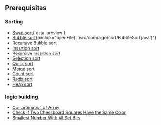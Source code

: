 ## Prerequisites

### Sorting
- [Swap sort](src/com/algo/sort/SwapSort.java){ data-preview }
- [Bubble sort](src/com/algo/sort/BubbleSort.java){onclick="openFile('../src/com/algo/sort/BubbleSort.java')"}
- [Recursive Bubble sort](/src/com/algo/sort/RecursiveBubbleSort.java)
- [Insertion sort](/src/com/algo/sort/InsertionSort.java)
- [Recursive Insertion sort](/src/com/algo/sort/RecursiveInsertionSort.java)
- [Selection sort](/src/com/algo/sort/SelectionSort.java)
- [Quick sort](/src/com/algo/sort/QuickSort.java)
- [Merge sort](/src/com/algo/sort/MergeSort.java)
- [Count sort](/src/com/algo/sort/CountSort.java)
- [Radix sort](/src/com/algo/sort/RadixSort.java)
- [Heap sort](/src/com/algo/sort/HeapSort.java)

### logic building
- [Concatenation of Array](/src/com/problems/logicbuilding/ConcatenationOfArray.java)
- [Check if Two Chessboard Squares Have the Same Color](/src/com/problems/logicbuilding/CheckTwoChessboards.java)
- [Smallest Number With All Set Bits](/src/com/problems/logicbuilding/SmallestNumberWithAllSetBits.java)